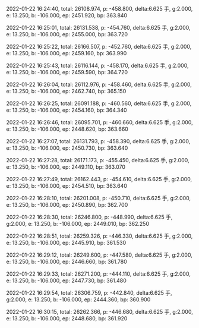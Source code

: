 2022-01-22 16:24:40, total: 26108.974, p: -458.800, delta:6.625 手, g:2.000, e: 13.250, b: -106.000, ep: 2451.920, bp: 363.840

2022-01-22 16:25:01, total: 26131.538, p: -454.760, delta:6.625 手, g:2.000, e: 13.250, b: -106.000, ep: 2455.000, bp: 363.720

2022-01-22 16:25:22, total: 26166.507, p: -452.760, delta:6.625 手, g:2.000, e: 13.250, b: -106.000, ep: 2459.160, bp: 363.990

2022-01-22 16:25:43, total: 26116.144, p: -458.170, delta:6.625 手, g:2.000, e: 13.250, b: -106.000, ep: 2459.590, bp: 364.720

2022-01-22 16:26:04, total: 26112.976, p: -458.460, delta:6.625 手, g:2.000, e: 13.250, b: -106.000, ep: 2462.740, bp: 365.150

2022-01-22 16:26:25, total: 26091.188, p: -460.560, delta:6.625 手, g:2.000, e: 13.250, b: -106.000, ep: 2454.160, bp: 364.340

2022-01-22 16:26:46, total: 26095.701, p: -460.660, delta:6.625 手, g:2.000, e: 13.250, b: -106.000, ep: 2448.620, bp: 363.660

2022-01-22 16:27:07, total: 26131.793, p: -458.390, delta:6.625 手, g:2.000, e: 13.250, b: -106.000, ep: 2450.730, bp: 363.640

2022-01-22 16:27:28, total: 26171.173, p: -455.450, delta:6.625 手, g:2.000, e: 13.250, b: -106.000, ep: 2449.110, bp: 363.070

2022-01-22 16:27:49, total: 26162.443, p: -454.610, delta:6.625 手, g:2.000, e: 13.250, b: -106.000, ep: 2454.510, bp: 363.640

2022-01-22 16:28:10, total: 26201.008, p: -450.710, delta:6.625 手, g:2.000, e: 13.250, b: -106.000, ep: 2450.890, bp: 362.700

2022-01-22 16:28:30, total: 26246.800, p: -448.990, delta:6.625 手, g:2.000, e: 13.250, b: -106.000, ep: 2449.010, bp: 362.250

2022-01-22 16:28:51, total: 26259.326, p: -446.330, delta:6.625 手, g:2.000, e: 13.250, b: -106.000, ep: 2445.910, bp: 361.530

2022-01-22 16:29:12, total: 26249.600, p: -447.580, delta:6.625 手, g:2.000, e: 13.250, b: -106.000, ep: 2446.660, bp: 361.780

2022-01-22 16:29:33, total: 26271.200, p: -444.110, delta:6.625 手, g:2.000, e: 13.250, b: -106.000, ep: 2447.730, bp: 361.480

2022-01-22 16:29:54, total: 26306.759, p: -442.840, delta:6.625 手, g:2.000, e: 13.250, b: -106.000, ep: 2444.360, bp: 360.900

2022-01-22 16:30:15, total: 26262.366, p: -446.680, delta:6.625 手, g:2.000, e: 13.250, b: -106.000, ep: 2448.680, bp: 361.920